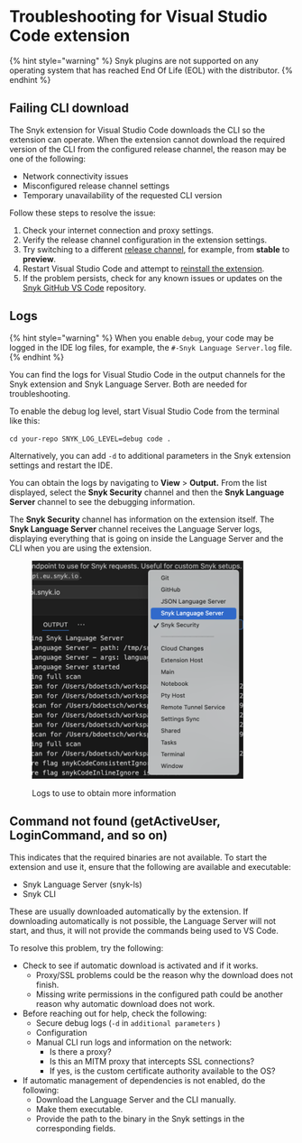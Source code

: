 # Troubleshooting for Visual Studio Code extension

{% hint style="warning" %}
Snyk plugins are not supported on any operating system that has reached End Of Life (EOL) with the distributor.&#x20;
{% endhint %}

## Failing CLI download

The Snyk extension for Visual Studio Code downloads the CLI so the extension can operate. When the extension cannot download the required version of the CLI from the configured release channel, the reason may be one of the following:

* Network connectivity issues
* Misconfigured release channel settings
* Temporary unavailability of the requested CLI version

Follow these steps to resolve the issue:

1. Check your internet connection and proxy settings.
2. Verify the release channel configuration in the extension settings.
3. Try switching to a different [release channel](../../snyk-cli/releases-and-channels-for-the-snyk-cli.md), for example, from **stable** to **preview**.
4. Restart Visual Studio Code and attempt to [reinstall the extension](./#how-to-install-and-set-up-the-extension).
5. If the problem persists, check for any known issues or updates on the [Snyk GitHub VS Code](https://github.com/snyk/vscode-extension/releases) repository.

## Logs

{% hint style="warning" %}
When you enable `debug`, your code may be logged in the IDE log files, for example, the `#-Snyk Language Server.log` file.
{% endhint %}

You can find the logs for Visual Studio Code in the output channels for the Snyk extension and Snyk Language Server. Both are needed for troubleshooting.

To enable the debug log level, start Visual Studio Code from the terminal like this:

`cd your-repo SNYK_LOG_LEVEL=debug code .`

Alternatively, you can add `-d` to additional parameters in the Snyk extension settings and restart the IDE.

You can obtain the logs by navigating to **View** > **Output.** From the list displayed, select the **Snyk Security** channel and then the **Snyk Language Server** channel to see the debugging information.

The **Snyk Security** channel has information on the extension itself. The **Snyk Language Server** channel receives the Language Server logs, displaying everything that is going on inside the Language Server and the CLI when you are using the extension.



<figure><img src="../../../.gitbook/assets/2024-12-06-Ts-VS-Code-ext-obt-more-fin-.png" alt="" width="375"><figcaption><p>Logs to use to obtain more information</p></figcaption></figure>

## Command not found (getActiveUser, LoginCommand, and so on)

This indicates that the required binaries are not available. To start the extension and use it, ensure that the following are available and executable:

* Snyk Language Server (snyk-ls)
* Snyk CLI

These are usually downloaded automatically by the extension. If downloading automatically is not possible, the Language Server will not start, and thus, it will not provide the commands being used to VS Code.

To resolve this problem, try the following:

* Check to see if automatic download is activated and if it works.
  * Proxy/SSL problems could be the reason why the download does not finish.
  * Missing write permissions in the configured path could be another reason why automatic download does not work.
* Before reaching out for help, check the following:
  * Secure debug logs (`-d` in `additional parameters` )
  * Configuration
  * Manual CLI run logs and information on the network:
    * Is there a proxy?
    * Is this an MITM proxy that intercepts SSL connections?
    * If yes, is the custom certificate authority available to the OS?
* If automatic management of dependencies is not enabled, do the following:
  * Download the Language Server and the CLI manually.
  * Make them executable.
  * Provide the path to the binary in the Snyk settings in the corresponding fields.
